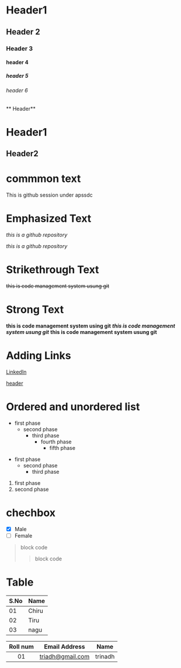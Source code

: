 # Header1
## Header 2
### Header 3
#### header 4
##### header 5
###### header 6

** Header**

Header1
=======
Header2
------

commmon text
===========
This is github session under apssdc

Emphasized Text
================
*this is a github repository*

_this is a github repository_

Strikethrough Text
=============
~~this is code management system usung git~~

Strong Text
==========
**this is code management system using git**
***this is code management system usung git***
__this is code management system usung git__

Adding Links
==========
[LinkedIn](https://www.linkedin.com/in/trinadh-reddy-t333/)

[header](#Header1 "Goto Header" )

Ordered and unordered list
========================
* first phase
  * second phase
    * third phase
       * fourth phase
         * fifth phase
- first phase
  - second phase
    - third phase
 
1. first phase
  2. second phase
     
chechbox
=======
- [x] Male
- [ ] Female

> block code
>> block code

Table
=====
S.No | Name 
-----|------
01   |Chiru
02|Tiru
03|nagu

Roll num | Email Address | Name
:--:|--|--
01|triadh@gmail.com|trinadh
